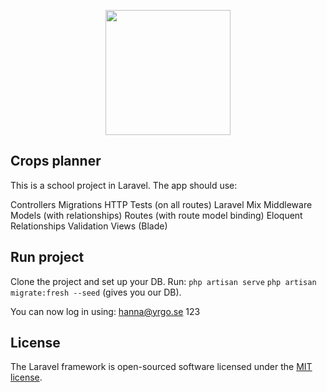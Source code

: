 <p align="center"><img src="https://media.giphy.com/media/jn12pLnxU1kDRi1vWZ/giphy.gif" width="200"></p>

## Crops planner

This is a school project in Laravel. The app should use:

Controllers
Migrations
HTTP Tests (on all routes)
Laravel Mix
Middleware
Models (with relationships)
Routes (with route model binding)
Eloquent
Relationships
Validation
Views (Blade)

## Run project
Clone the project and set up your DB.
Run:
`php artisan serve`
`php artisan migrate:fresh --seed` (gives you our DB).

You can now log in using:
hanna@yrgo.se
123

## License

The Laravel framework is open-sourced software licensed under the [MIT license](https://opensource.org/licenses/MIT).
